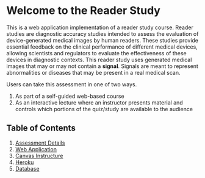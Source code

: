 # Welcome to the Reader Study

This is a web application implementation of a reader study course. Reader studies are diagnostic accuracy studies intended to assess the evaluation of device-generated medical images by human readers. These studies provide essential feedback on the clinical performance of different medical devices, allowing scientists and regulators to evaluate the effectiveness of these devices in diagnostic contexts. This reader study uses generated medical images that may or may not contain a **signal**. Signals are meant to represent abnormalities or diseases that may be present in a real medical scan.

Users can take this assessment in one of two ways.

1. As part of a self-guided web-based course
2. As an interactive lecture where an instructor presents material and controls which portions of the quiz/study are available to the audience

## Table of Contents
1. [Assessment Details](./docs/assessment.md)
2. [Web Application](./docs/webapp.md)
3. [Canvas Instructure](./docs/canvas.md)
4. [Heroku](./docs/heroku.md)
5. [Database](./docs/database.md)